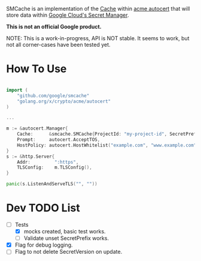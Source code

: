 SMCache is an implementation of the [Cache](https://godoc.org/golang.org/x/crypto/acme/autocert#Cache) within [acme autocert](https://godoc.org/golang.org/x/crypto/acme/autocert) that will store data within [Google Cloud's Secret Manager](https://cloud.google.com/secret-manager/docs).

**This is not an official Google product.**

NOTE: This is a work-in-progress, API is NOT stable. It seems to work, but not all corner-cases have been tested yet.

# How To Use

```go

import (
	"github.com/google/smcache"
	"golang.org/x/crypto/acme/autocert"
)

...

m := &autocert.Manager{
    Cache:      &smcache.SMCache{ProjectId: "my-project-id", SecretPrefix: "test-"},
    Prompt:     autocert.AcceptTOS,
    HostPolicy: autocert.HostWhitelist("example.com", "www.example.com"),
}
s := &http.Server{
    Addr:         ":https",
    TLSConfig:    m.TLSConfig(),
}

panic(s.ListenAndServeTLS("", ""))
```

# Dev TODO List

- [ ] Tests
  - [X] mocks created, basic test works.
  - [ ] Validate unset SecretPrefix works.
- [X] Flag for debug logging.
- [ ] Flag to not delete SecretVersion on update.
